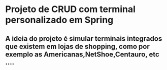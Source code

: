<h1>Projeto de CRUD com terminal personalizado em Spring</h1>
<h2>A ideia do projeto é simular terminais integrados que existem em lojas de shopping, como por exemplo as Americanas,NetShoe,Centauro, etc ....</h2> 
